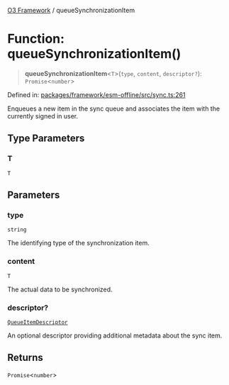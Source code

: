 [O3 Framework](../API.md) / queueSynchronizationItem

# Function: queueSynchronizationItem()

> **queueSynchronizationItem**\<`T`\>(`type`, `content`, `descriptor?`): `Promise`\<`number`\>

Defined in: [packages/framework/esm-offline/src/sync.ts:261](https://github.com/openmrs/openmrs-esm-core/blob/18d2874f03a33a6ab8295af0e87ac97fdd150718/packages/framework/esm-offline/src/sync.ts#L261)

Enqueues a new item in the sync queue and associates the item with the currently signed in user.

## Type Parameters

### T

`T`

## Parameters

### type

`string`

The identifying type of the synchronization item.

### content

`T`

The actual data to be synchronized.

### descriptor?

[`QueueItemDescriptor`](../interfaces/QueueItemDescriptor.md)

An optional descriptor providing additional metadata about the sync item.

## Returns

`Promise`\<`number`\>
